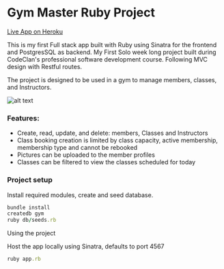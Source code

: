 # Gym Master Ruby Project

[Live App on Heroku](https://gym-master-3000.herokuapp.com)

This is my first Full stack app built with Ruby using Sinatra for the frontend and PostgresSQL as backend.
My First Solo week long project built during CodeClan's professional software development course.
Following MVC design with Restful routes.

The project is designed to be used in a gym to manage members, classes, and Instructors.

![alt text](https://github.com/samshum90/Gym_Master_Ruby_Project/raw/master/public/readme/Gym_App.gif "Gym App Gif")

### Features:
* Create, read, update, and delete: members, Classes and Instructors
* Class booking creation is limited by class capacity, active membership, membership type and cannot be rebooked 
* Pictures can be uploaded to the member profiles
* Classes can be filtered to view the classes scheduled for today

### Project setup

Install required modules, create and seed database.

```ruby
bundle install
createdb gym
ruby db/seeds.rb
```

Using the project

Host the app locally using Sinatra, defaults to port 4567

```ruby
ruby app.rb
```
